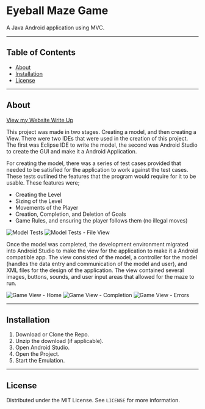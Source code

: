 # Eyeball Maze Game
A Java Android application using MVC.
___
## Table of Contents
- [About](#about)
- [Installation](#installation)
- [License](#license)
___
## About

[View my Website Write Up](https://andrewdevelops.com/index.php/2025/01/08/eyeball-maze/)

This project was made in two stages. Creating a model, and then creating a View.
There were two IDEs that were used in the creation of this project. The first was Eclipse IDE to write the model, the second was Android Studio to create the GUI and make it a Android Application.

For creating the model, there was a series of test cases provided that needed to be satisfied for the application to work against the test cases. These tests outlined the features that the program would require for it to be usable. These features were;
- Creating the Level
- Sizing of the Level
- Movements of the Player
- Creation, Completion, and Deletion of Goals
- Game Rules, and ensuring the player follows them (no illegal moves)

![Model Tests](https://andrewdevelops.com/wp-content/uploads/2025/01/Test-Runs.png)
![Model Tests - File View](https://andrewdevelops.com/wp-content/uploads/2025/01/Tests.png)

Once the model was completed, the development environment migrated into Android Studio to make the view for the application to make it a Android compatible app. The view consisted of the model, a controller for the model (handles the data entry and communication of the model and user), and XML files for the design of the application. 
The view contained several images, buttons, sounds, and user input areas that allowed for the maze to run. 

![Game View - Home](https://andrewdevelops.com/wp-content/uploads/2024/07/Screenshot-2024-07-01-001708.png)
![Game View - Completion](https://andrewdevelops.com/wp-content/uploads/2024/07/Screenshot-2024-07-01-001740.png)
![Game View - Errors](https://andrewdevelops.com/wp-content/uploads/2025/01/Message-Diag.png)
___
## Installation
1. Download or Clone the Repo.
2. Unzip the download (if applicable).
3. Open Android Studio.
4. Open the Project.
5. Start the Emulation.
___
## License
Distributed under the MIT License. See `LICENSE` for more information.
